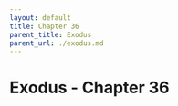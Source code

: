 ```yaml
---
layout: default
title: Chapter 36
parent_title: Exodus
parent_url: ./exodus.md
---
```


# Exodus - Chapter 36
